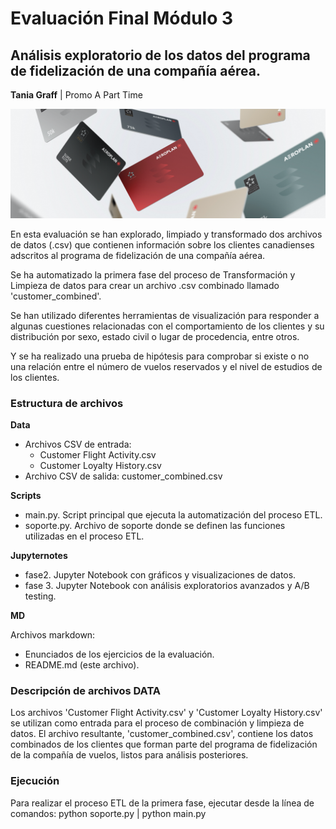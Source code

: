 # Evaluación Final Módulo 3 
## Análisis exploratorio de los datos del programa de fidelización de una compañía aérea.
**Tania Graff** | Promo A Part Time

![imagen_portada_modulo](portada.png)

En esta evaluación se han explorado, limpiado y transformado dos archivos de datos (.csv) que contienen información sobre los clientes canadienses adscritos al programa de fidelización de una compañía aérea.

Se ha automatizado la primera fase del proceso de Transformación y Limpieza de datos para crear un archivo .csv combinado llamado 'customer_combined'.

Se han utilizado diferentes herramientas de visualización para responder a algunas cuestiones relacionadas con el comportamiento de los clientes y su distribución por sexo, estado civil o lugar de procedencia, entre otros.

Y se ha realizado una prueba de hipótesis para comprobar si existe o no una relación entre el número de vuelos reservados y el nivel de estudios de los clientes.

### Estructura de archivos
**Data**
- Archivos CSV de entrada:
    - Customer Flight Activity.csv
    - Customer Loyalty History.csv
- Archivo CSV de salida:
customer_combined.csv

**Scripts**
- main.py. Script principal que ejecuta la automatización del proceso ETL.
- soporte.py. Archivo de soporte donde se definen las funciones utilizadas en el proceso ETL.

**Jupyternotes**

- fase2. Jupyter Notebook con gráficos y visualizaciones de datos.
- fase 3. Jupyter Notebook con análisis exploratorios avanzados y A/B testing.

**MD**

Archivos markdown:
- Enunciados de los ejercicios de la evaluación.
- README.md (este archivo).

### Descripción de archivos DATA
Los archivos 'Customer Flight Activity.csv' y 'Customer Loyalty History.csv' se utilizan como entrada para el proceso de combinación y limpieza de datos. El archivo resultante, 'customer_combined.csv', contiene los datos combinados de los clientes que forman parte del programa de fidelización de la compañía de vuelos, listos para análisis posteriores.

### Ejecución
Para realizar el proceso ETL de la primera fase, ejecutar desde la línea de comandos: python soporte.py | python main.py

